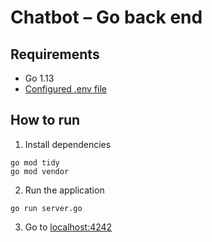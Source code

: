 # Chatbot – Go back end

## Requirements

- Go 1.13
- [Configured .env file](../../README.md)

## How to run

1. Install dependencies

```
go mod tidy
go mod vendor
```

2. Run the application

```
go run server.go
```

3. Go to [localhost:4242](http://localhost:4242)
